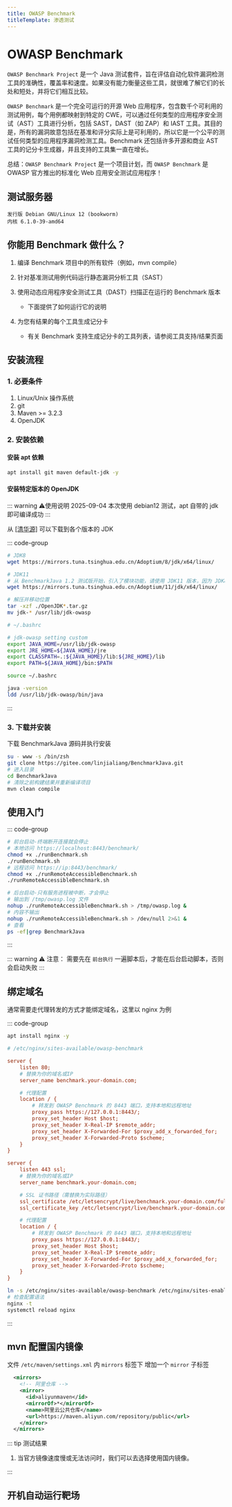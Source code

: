 ```yaml
---
title: OWASP Benchmark
titleTemplate: 渗透测试
---
```


# OWASP Benchmark

`OWASP Benchmark Project` 是一个 Java 测试套件，旨在评估自动化软件漏洞检测工具的准确性，覆盖率和速度。如果没有能力衡量这些工具，就很难了解它们的长处和短处，并将它们相互比较。

`OWASP Benchmark` 是一个完全可运行的开源 Web 应用程序，包含数千个可利用的测试用例，每个用例都映射到特定的 CWE，可以通过任何类型的应用程序安全测试（AST）工具进行分析，包括 SAST，DAST（如 ZAP）和 IAST 工具。其目的是，所有的漏洞故意包括在基准和评分实际上是可利用的，所以它是一个公平的测试任何类型的应用程序漏洞检测工具。Benchmark 还包括许多开源和商业 AST 工具的记分卡生成器，并且支持的工具集一直在增长。

总结：`OWASP Benchmark Project` 是一个项目计划，而 `OWASP Benchmark` 是 OWASP 官方推出的标准化 Web 应用安全测试应用程序！

## 测试服务器

```
发行版 Debian GNU/Linux 12 (bookworm)
内核 6.1.0-39-amd64
```

## 你能用 Benchmark 做什么？

1. 编译 Benchmark 项目中的所有软件（例如，mvn compile）

2. 针对基准测试用例代码运行静态漏洞分析工具（SAST）

3. 使用动态应用程序安全测试工具（DAST）扫描正在运行的 Benchmark 版本

    - 下面提供了如何运行它的说明

4. 为您有结果的每个工具生成记分卡

    - 有关 Benchmark 支持生成记分卡的工具列表，请参阅工具支持/结果页面

## 安装流程

### 1. 必要条件

1. Linux/Unix 操作系统
2. git
3. Maven >= 3.2.3
4. OpenJDK

### 2. 安装依赖

#### 安装 apt 依赖

```bash
apt install git maven default-jdk -y
```

#### 安装特定版本的 OpenJDK

::: warning :warning:使用说明
2025-09-04 本次使用 debian12 测试，apt 自带的 jdk 即可编译成功
:::

从 [[清华源]](https://mirrors.tuna.tsinghua.edu.cn/Adoptium/) 可以下载到各个版本的 JDK

::: code-group

```bash [安装]
# JDK8
wget https://mirrors.tuna.tsinghua.edu.cn/Adoptium/8/jdk/x64/linux/

# JDK11
# 从 BenchmarkJava 1.2 测试版开始，引入了模块功能，请使用 JDK11 版本，因为 JDK8 不支持模块
wget https://mirrors.tuna.tsinghua.edu.cn/Adoptium/11/jdk/x64/linux/

# 解压并移动位置
tar -xzf ./OpenJDK*.tar.gz
mv jdk-* /usr/lib/jdk-owasp
```

```bash [加入环境变量]
# ~/.bashrc

# jdk-owasp setting custom
export JAVA_HOME=/usr/lib/jdk-owasp
export JRE_HOME=${JAVA_HOME}/jre
export CLASSPATH=.:${JAVA_HOME}/lib:${JRE_HOME}/lib
export PATH=${JAVA_HOME}/bin:$PATH

source ~/.bashrc
```

```bash [测试]
java -version
ldd /usr/lib/jdk-owasp/bin/java
```

:::

### 3. 下载并安装

下载 BenchmarkJava 源码并执行安装

```bash
su - www -s /bin/zsh
git clone https://gitee.com/linjialiang/BenchmarkJava.git
# 进入目录
cd BenchmarkJava
# 清除之前构建结果并重新编译项目
mvn clean compile
```

## 使用入门

::: code-group

```bash [前台启动]
# 前台启动-终端断开连接就会停止
# 本地访问 https://localhost:8443/benchmark/
chmod +x ./runBenchmark.sh
./runBenchmark.sh
# 远程访问 https://ip:8443/benchmark/
chmod +x ./runRemoteAccessibleBenchmark.sh
./runRemoteAccessibleBenchmark.sh
```

```bash [后台启动]
# 后台启动-只有服务进程被中断，才会停止
# 输出到 /tmp/owasp.log 文件
nohup ./runRemoteAccessibleBenchmark.sh > /tmp/owasp.log &
# 内容不输出
nohup ./runRemoteAccessibleBenchmark.sh > /dev/null 2>&1 &
# 查看
ps -ef|grep BenchmarkJava
```

:::

::: warning ⚠️ 注意：
需要先在 `前台执行` 一遍脚本后，才能在后台启动脚本，否则会启动失败
:::

## 绑定域名

通常需要走代理转发的方式才能绑定域名，这里以 nginx 为例

::: code-group

```bash [安装 Nginx]
apt install nginx -y
```

```ini [Nginx 代理转发]
# /etc/nginx/sites-available/owasp-benchmark

server {
    listen 80;
    # 替换为你的域名或IP
    server_name benchmark.your-domain.com;

    # 代理配置
    location / {
        # 转发到 OWASP Benchmark 的 8443 端口，支持本地和远程地址
        proxy_pass https://127.0.0.1:8443/;
        proxy_set_header Host $host;
        proxy_set_header X-Real-IP $remote_addr;
        proxy_set_header X-Forwarded-For $proxy_add_x_forwarded_for;
        proxy_set_header X-Forwarded-Proto $scheme;
    }
}

server {
    listen 443 ssl;
    # 替换为你的域名或IP
    server_name benchmark.your-domain.com;

    # SSL 证书路径（需替换为实际路径）
    ssl_certificate /etc/letsencrypt/live/benchmark.your-domain.com/fullchain.pem;
    ssl_certificate_key /etc/letsencrypt/live/benchmark.your-domain.com/privkey.pem;

    # 代理配置
    location / {
        # 转发到 OWASP Benchmark 的 8443 端口，支持本地和远程地址
        proxy_pass https://127.0.0.1:8443/;
        proxy_set_header Host $host;
        proxy_set_header X-Real-IP $remote_addr;
        proxy_set_header X-Forwarded-For $proxy_add_x_forwarded_for;
        proxy_set_header X-Forwarded-Proto $scheme;
    }
}
```

```bash [启用配置并测试]
ln -s /etc/nginx/sites-available/owasp-benchmark /etc/nginx/sites-enabled/
# 检查配置语法
nginx -t
systemctl reload nginx
```

:::

## mvn 配置国内镜像

文件 `/etc/maven/settings.xml` 内 `mirrors` 标签下 增加一个 `mirror` 子标签

```xml
  <mirrors>
    <!-- 阿里仓库 -->
    <mirror>
      <id>aliyunmaven</id>
      <mirrorOf>*</mirrorOf>
      <name>阿里云公共仓库</name>
      <url>https://maven.aliyun.com/repository/public</url>
    </mirror>
  </mirrors>
```

::: tip 测试结果

1. 当官方镜像速度慢或无法访问时，我们可以去选择使用国内镜像。

:::

## 开机自动运行靶场
